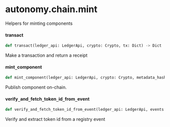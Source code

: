 <a id="autonomy.chain.mint"></a>

# autonomy.chain.mint

Helpers for minting components

<a id="autonomy.chain.mint.transact"></a>

#### transact

```python
def transact(ledger_api: LedgerApi, crypto: Crypto, tx: Dict) -> Dict
```

Make a transaction and return a receipt

<a id="autonomy.chain.mint.mint_component"></a>

#### mint`_`component

```python
def mint_component(ledger_api: LedgerApi, crypto: Crypto, metadata_hash: str, component_type: UnitType, chain_type: ChainType, dependencies: Optional[List[int]] = None) -> Optional[int]
```

Publish component on-chain.

<a id="autonomy.chain.mint.verify_and_fetch_token_id_from_event"></a>

#### verify`_`and`_`fetch`_`token`_`id`_`from`_`event

```python
def verify_and_fetch_token_id_from_event(ledger_api: LedgerApi, events: List[Dict], metadata_hash: str, unit_type: UnitType) -> Optional[int]
```

Verify and extract token id from a registry event

